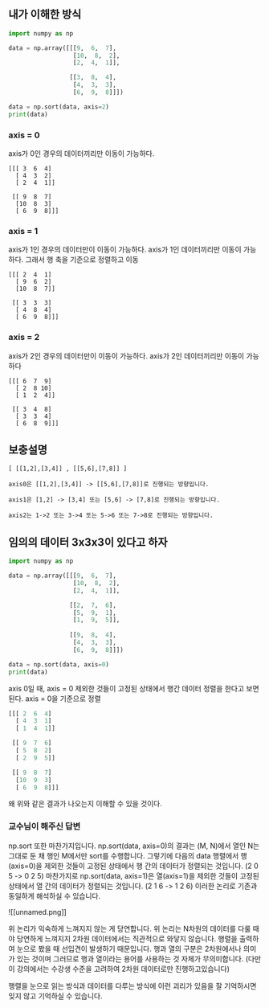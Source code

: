 
## 내가 이해한 방식
```python
import numpy as np

data = np.array([[[9,  6,  7],
                  [10,  8,  2],
                  [2,  4,  1]],

                 [[3,  8,  4],
                  [4,  3,  3],
                  [6,  9,  8]]])

data = np.sort(data, axis=2)
print(data)
```

### axis = 0
axis가 0인 경우의 데이터끼리만 이동이 가능하다.
```
[[[ 3  6  4]
  [ 4  3  2]
  [ 2  4  1]]

 [[ 9  8  7]
  [10  8  3]
  [ 6  9  8]]]
```
### axis = 1
axis가 1인 경우의 데이터만이 이동이 가능하다.
axis가 1인 데이터끼리만 이동이 가능하다.
그래서 행 축을 기준으로 정렬하고 이동
```
[[[ 2  4  1]
  [ 9  6  2]
  [10  8  7]]

 [[ 3  3  3]
  [ 4  8  4]
  [ 6  9  8]]]
```
### axis = 2
axis가 2인 경우의 데이터만이 이동이 가능하다.
axis가 2인 데이터끼리만 이동이 가능하다

```
[[[ 6  7  9]
  [ 2  8 10]
  [ 1  2  4]]

 [[ 3  4  8]
  [ 3  3  4]
  [ 6  8  9]]]
```

## 보충설명

```
[ [[1,2],[3,4]] , [[5,6],[7,8]] ]

axis0은 [[1,2],[3,4]] -> [[5,6],[7,8]]로 진행되는 방향입니다.

axis1은 [1,2] -> [3,4] 또는 [5,6] -> [7,8]로 진행되는 방향입니다.

axis2는 1->2 또는 3->4 또는 5->6 또는 7->8로 진행되는 방향입니다.
```

## 임의의 데이터 3x3x3이 있다고 하자

```python
import numpy as np

data = np.array([[[9,  6,  7],
                  [10,  8,  2],
                  [2,  4,  1]],

                 [[2,  7,  6],
                  [5,  9,  1],
                  [1,  9,  5]],
                  
                 [[9,  8,  4],
                  [4,  3,  3],
                  [6,  9,  8]]])

data = np.sort(data, axis=0)
print(data)

```

axis 0일 때, axis = 0 제외한 것들이 고정된 상태에서 행간 데이터 정렬을 한다고 보면 된다.
axis = 0을 기준으로 정렬

```python
[[[ 2  6  4]
  [ 4  3  1]
  [ 1  4  1]]

 [[ 9  7  6]
  [ 5  8  2]
  [ 2  9  5]]

 [[ 9  8  7]
  [10  9  3]
  [ 6  9  8]]]
```

왜 위와 같은 결과가 나오는지 이해할 수 있을 것이다.


### 교수님이 해주신 답변

np.sort 또한 마찬가지입니다.
np.sort(data, axis=0)의 결과는 (M, N)에서 열인 N는 그대로 둔 채 행인 M에서만 sort를 수행합니다.
그렇기에 다음의 data 행렬에서 행(axis=0)을 제외한 것들이 고정된 상태에서 행 간의 데이터가 정렬되는 것입니다. (2 0 5 -> 0 2 5)
마찬가지로 np.sort(data, axis=1)은 열(axis=1)을 제외한 것들이 고정된 상태에서 열 간의 데이터가 정렬되는 것입니다. (2 1 6 -> 1 2 6)
이러한 논리로 기존과 동일하게 해석하실 수 있습니다.

![[unnamed.png]]

위 논리가 익숙하게 느껴지지 않는 게 당연합니다.
위 논리는 N차원의 데이터를 다룰 때야 당연하게 느껴지지 2차원 데이터에서는 직관적으로 와닿지 않습니다.
행렬을 출력하여 눈으로 봤을 때 선입견이 발생하기 때문입니다.
행과 열의 구분은 2차원에서나 의미가 있는 것이며 그러므로 행과 열이라는 용어를 사용하는 것 자체가 무의미합니다. (다만 이 강의에서는 수강생 수준을 고려하여 2차원 데이터로만 진행하고있습니다)

행렬을 눈으로 읽는 방식과 데이터를 다루는 방식에 이런 괴리가 있음을 잘 기억하시면 잊지 않고 기억하실 수 있습니다.